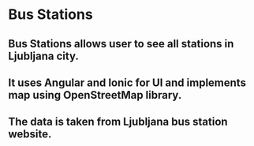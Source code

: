 # Bus Stations 

## Bus Stations allows user to see all stations in Ljubljana city. 
## It uses Angular and Ionic for UI and implements map using OpenStreetMap library.
## The data is taken from Ljubljana bus station website.
